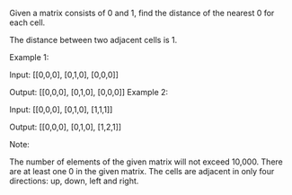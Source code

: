 Given a matrix consists of 0 and 1, find the distance of the nearest 0 for each cell.

The distance between two adjacent cells is 1.

 

Example 1:

Input:
[[0,0,0],
 [0,1,0],
 [0,0,0]]

Output:
[[0,0,0],
 [0,1,0],
 [0,0,0]]
Example 2:

Input:
[[0,0,0],
 [0,1,0],
 [1,1,1]]

Output:
[[0,0,0],
 [0,1,0],
 [1,2,1]]
 

Note:

The number of elements of the given matrix will not exceed 10,000.
There are at least one 0 in the given matrix.
The cells are adjacent in only four directions: up, down, left and right.
